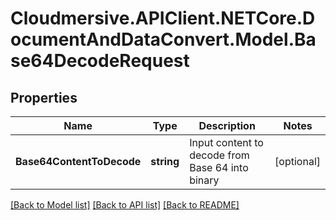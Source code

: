 # Cloudmersive.APIClient.NETCore.DocumentAndDataConvert.Model.Base64DecodeRequest
## Properties

Name | Type | Description | Notes
------------ | ------------- | ------------- | -------------
**Base64ContentToDecode** | **string** | Input content to decode from Base 64 into binary | [optional] 

[[Back to Model list]](../README.md#documentation-for-models) [[Back to API list]](../README.md#documentation-for-api-endpoints) [[Back to README]](../README.md)

